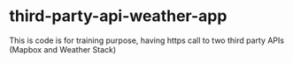 # third-party-api-weather-app
This is code is for training purpose, having https call to two third party APIs (Mapbox and Weather Stack)
